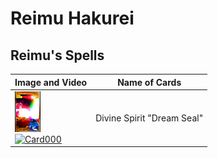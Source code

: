 # Reimu Hakurei

## Reimu's Spells

| Image and Video | Name of Cards |
|----------|---------------|
| ![Card000](https://github.com/IkuTronHD/Touhou-Kagehakuchuumu---Shadow-Daydream/blob/main/img/Select/ReimuCards/spell01.png) <div>[![Card000](https://markdown-videos-api.jorgenkh.no/url?url=https%3A%2F%2Fyoutu.be%2FsZozchqgcTY)](https://youtu.be/sZozchqgcTY)</div> | Divine Spirit "Dream Seal" |
